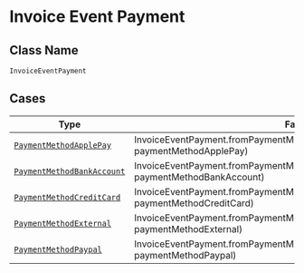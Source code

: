 
# Invoice Event Payment

## Class Name

`InvoiceEventPayment`

## Cases

| Type | Factory Method |
|  --- | --- |
| [`PaymentMethodApplePay`](../../../doc/models/payment-method-apple-pay.md) | InvoiceEventPayment.fromPaymentMethodApplePay(PaymentMethodApplePay paymentMethodApplePay) |
| [`PaymentMethodBankAccount`](../../../doc/models/payment-method-bank-account.md) | InvoiceEventPayment.fromPaymentMethodBankAccount(PaymentMethodBankAccount paymentMethodBankAccount) |
| [`PaymentMethodCreditCard`](../../../doc/models/payment-method-credit-card.md) | InvoiceEventPayment.fromPaymentMethodCreditCard(PaymentMethodCreditCard paymentMethodCreditCard) |
| [`PaymentMethodExternal`](../../../doc/models/payment-method-external.md) | InvoiceEventPayment.fromPaymentMethodExternal(PaymentMethodExternal paymentMethodExternal) |
| [`PaymentMethodPaypal`](../../../doc/models/payment-method-paypal.md) | InvoiceEventPayment.fromPaymentMethodPaypal(PaymentMethodPaypal paymentMethodPaypal) |

